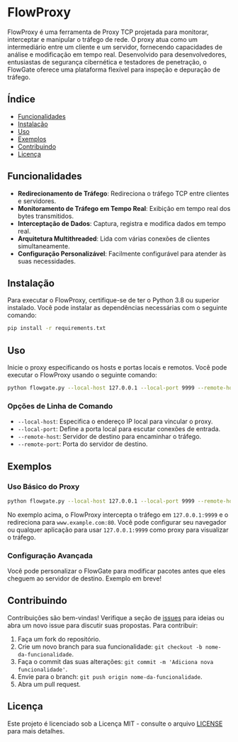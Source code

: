 # FlowProxy

FlowProxy é uma ferramenta de Proxy TCP projetada para monitorar, interceptar e manipular o tráfego de rede. O proxy atua como um intermediário entre um cliente e um servidor, fornecendo capacidades de análise e modificação em tempo real. Desenvolvido para desenvolvedores, entusiastas de segurança cibernética e testadores de penetração, o FlowGate oferece uma plataforma flexível para inspeção e depuração de tráfego.

## Índice

- [Funcionalidades](#funcionalidades)
- [Instalação](#instalação)
- [Uso](#uso)
- [Exemplos](#exemplos)
- [Contribuindo](#contribuindo)
- [Licença](#licença)

## Funcionalidades

- **Redirecionamento de Tráfego**: Redireciona o tráfego TCP entre clientes e servidores.
- **Monitoramento de Tráfego em Tempo Real**: Exibição em tempo real dos bytes transmitidos.
- **Interceptação de Dados**: Captura, registra e modifica dados em tempo real.
- **Arquitetura Multithreaded**: Lida com várias conexões de clientes simultaneamente.
- **Configuração Personalizável**: Facilmente configurável para atender às suas necessidades.

## Instalação

Para executar o FlowProxy, certifique-se de ter o Python 3.8 ou superior instalado. Você pode instalar as dependências necessárias com o seguinte comando:

```bash
pip install -r requirements.txt
```

## Uso

Inicie o proxy especificando os hosts e portas locais e remotos. Você pode executar o FlowProxy usando o seguinte comando:

```bash
python flowgate.py --local-host 127.0.0.1 --local-port 9999 --remote-host www.example.com --remote-port 80
```

### Opções de Linha de Comando

- `--local-host`: Especifica o endereço IP local para vincular o proxy.
- `--local-port`: Define a porta local para escutar conexões de entrada.
- `--remote-host`: Servidor de destino para encaminhar o tráfego.
- `--remote-port`: Porta do servidor de destino.

## Exemplos

### Uso Básico do Proxy

```bash
python flowgate.py --local-host 127.0.0.1 --local-port 9999 --remote-host www.example.com --remote-port 80
```

No exemplo acima, o FlowProxy intercepta o tráfego em `127.0.0.1:9999` e o redireciona para `www.example.com:80`. Você pode configurar seu navegador ou qualquer aplicação para usar `127.0.0.1:9999` como proxy para visualizar o tráfego.

### Configuração Avançada

Você pode personalizar o FlowGate para modificar pacotes antes que eles cheguem ao servidor de destino. Exemplo em breve!

## Contribuindo

Contribuições são bem-vindas! Verifique a seção de [issues](https://github.com/seu-repo/FlowGate/issues) para ideias ou abra um novo issue para discutir suas propostas. Para contribuir:

1. Faça um fork do repositório.
2. Crie um novo branch para sua funcionalidade: `git checkout -b nome-da-funcionalidade`.
3. Faça o commit das suas alterações: `git commit -m 'Adiciona nova funcionalidade'`.
4. Envie para o branch: `git push origin nome-da-funcionalidade`.
5. Abra um pull request.

## Licença

Este projeto é licenciado sob a Licença MIT - consulte o arquivo [LICENSE](LICENSE) para mais detalhes.
